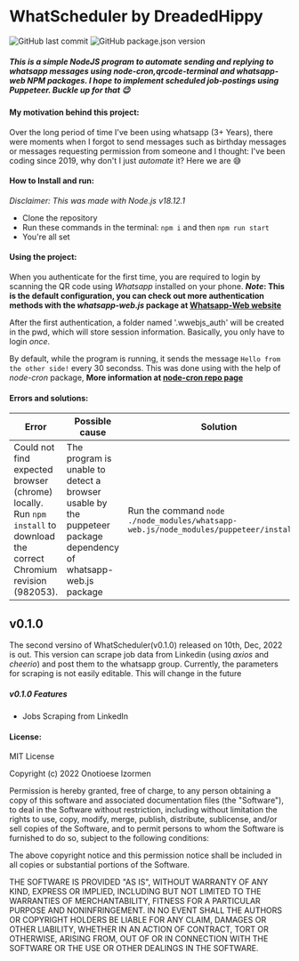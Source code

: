 # WhatScheduler by **DreadedHippy**
![GitHub last commit](https://img.shields.io/github/last-commit/DreadedHippy/WhatScheduler_backend?color=%23ffbb00&logo=Github&logoColor=%23ffbb00&style=for-the-badge)
![GitHub package.json version](https://img.shields.io/github/package-json/v/DreadedHippy/WhatScheduler_backend?color=%23ffbb00&logo=Github&logoColor=%23ffdd00&style=for-the-badge)

##### This is a simple NodeJS program to automate sending and replying to whatsapp messages using *node-cron*,*qrcode-terminal* and *whatsapp-web* NPM packages. I hope to implement scheduled job-postings using Puppeteer. Buckle up for that 😉

#### My motivation behind this project:
Over the long period of time I've been using whatsapp (3+ Years), there were moments when I forgot
to send messages such as birthday messages or messages requesting permission from someone and I thought: I've been coding since 2019, why don't I just *automate* it? Here we are 😅

#### How to Install and run:
*Disclaimer: This was made with Node.js v18.12.1*
- Clone the repository
- Run these commands in the terminal: `npm i` and then `npm run start`
- You're all set

#### Using the project:
When you authenticate for the first time, you are required to login by scanning the QR code using *Whatsapp* installed on your phone.
***Note*: This is the default configuration, you can check out more authentication methods with the *whatsapp-web.js* package at [Whatsapp-Web website]('https://wwebjs.dev/guide/')**

After the first authentication, a folder named '.wwebjs_auth' will be created in the pwd, which will store session information. Basically, you only have to login *once*.

By default, while the program is running, it sends the message `Hello from the other side!` every 30 secondss. This was done using with the help of *node-cron* package,
**More information at [node-cron repo page]('https://github.com/node-cron/node-cron')**


#### Errors and solutions:
| Error | Possible cause | Solution |
|----|------|--------|
| Could not find expected browser (chrome) locally. Run `npm install` to download the correct Chromium revision (982053).| The program is unable to detect a browser usable by the puppeteer package dependency of whatsapp-web.js package| Run the command `node ./node_modules/whatsapp-web.js/node_modules/puppeteer/install.js`|

## v0.1.0
The second versino of WhatScheduler(v0.1.0) released on 10th, Dec, 2022 is out. This version can scrape job data from Linkedin (using *axios* and *cheerio*) and post them to the whatsapp group. Currently, the parameters for scraping is not easily editable. This will change in the future

##### v0.1.0 Features
- Jobs Scraping from LinkedIn

#### License:
MIT License

Copyright (c) 2022 Onotioese Izormen

Permission is hereby granted, free of charge, to any person obtaining a copy
of this software and associated documentation files (the "Software"), to deal
in the Software without restriction, including without limitation the rights
to use, copy, modify, merge, publish, distribute, sublicense, and/or sell
copies of the Software, and to permit persons to whom the Software is
furnished to do so, subject to the following conditions:

The above copyright notice and this permission notice shall be included in all
copies or substantial portions of the Software.

THE SOFTWARE IS PROVIDED "AS IS", WITHOUT WARRANTY OF ANY KIND, EXPRESS OR
IMPLIED, INCLUDING BUT NOT LIMITED TO THE WARRANTIES OF MERCHANTABILITY,
FITNESS FOR A PARTICULAR PURPOSE AND NONINFRINGEMENT. IN NO EVENT SHALL THE
AUTHORS OR COPYRIGHT HOLDERS BE LIABLE FOR ANY CLAIM, DAMAGES OR OTHER
LIABILITY, WHETHER IN AN ACTION OF CONTRACT, TORT OR OTHERWISE, ARISING FROM,
OUT OF OR IN CONNECTION WITH THE SOFTWARE OR THE USE OR OTHER DEALINGS IN THE
SOFTWARE.
